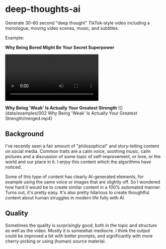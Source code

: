 # deep-thoughts-ai

Generate 30-60 second "deep thought" TikTok-style video including a monologue, moving video scenes, music, and subtitles.

Example:

**Why Being Bored Might Be Your Secret Superpower**


![](./data/examples/007%20Why%20Being%20Bored%20Might%20Be%20Your%20Secret%20Superpower/merged.mp4)

**Why Being 'Weak' Is Actually Your Greatest Strength**
![](data/examples/002 Why Being 'Weak' Is Actually Your Greatest Strength/merged.mp4)

## Background

I've recently seen a fair amount of "philosophical" and story-telling content on social media. Common traits are a calm voice, soothing music, calm pictures and a discussion of some topic of self-improvement, or love, or the world and our place in it. I enjoy this content which the algorithms have noticed.

Some of this type of content has clearly AI-generated elements, for example using the same voice or images that are slightly off. So I wondered how hard it would be to create similar content in a 100% automated manner. Turns out, it's pretty easy. It's also pretty hilarious to create thoughtful content about human struggles in modern life fully with AI.

## Quality

Sometimes the quality is surprisingly good, both in the topic and structure as well as the video. Mostly it is somewhat mediocre. I think the output could be improved a bit with better prompts, and significantly with more cherry-picking or using (human) source material.